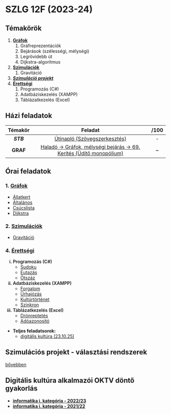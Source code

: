 # SZLG 12F (2023-24)

## Témakörök
1. [**Gráfok**](1_grafok)
    1. Gráfreprezentációk
    2. Bejárások (szélességi, mélységi)
    3. Legrövidebb út
    4. Dijkstra-algoritmus
2. [**Szimulációk**](2_szimulaciok)
    1. Gravitáció
3. [***Szimuláció projekt***](https://github.com/njavor/szimprojekt-fogolydilemma)
4. [**Érettségi**](3_erettsegi)
    1. Programozás (C#)
    2. Adatbáziskezelés (XAMPP)
    3. Táblázatkezelés (Excel)



## Házi feladatok
| Témakör | Feladat | /100 |
| :---: | :---: | :---: |
| ***STB*** | [Útinapló (Szövegszerkesztés)](hazi/stb-utinaplo/) | - |
| **GRAF** | [Haladó -> Gráfok, mélységi bejárás -> 69. Kerítés (Üdítő monopólium)](hazi/graf-kerites-udito_monopolium) | ~ |



## Órai feladatok
### 1. [Gráfok](1_grafok)
- [Állatkert](1_grafok/grafok-allatkert/Program.cs)
- [Általános](1_grafok/grafok-altalanos/Program.cs)
- [Csúcslista](1_grafok/grafok-csucslista/Program.cs)
- [Dijkstra](1_grafok/grafok-dijkstra/Program.cs)

### 2. [Szimulációk](2_szimulaciok)
- [Gravitáció](2_szimulaciok/szimulaciok-gravitacio/)

### 4. [Érettségi](3_erettsegi)

<ol type="i">
<li style="font-weight:600">
    Programozás (C#)
    <ul>
        <li style="font-weight:normal"><a href="3_erettsegi/1_programozas/P1_Sudoku/Program.cs">Sudoku</a></li>
        <li style="font-weight:normal"><a href="3_erettsegi/1_programozas/P2_Eutazas/Program.cs">Eutazás</a></li>
        <li style="font-weight:normal"><a href="3_erettsegi/1_programozas/P3_otszaz/Program.cs">Ötszáz</a></li>
    </ul>
</li>
<li style="font-weight:600">
    Adatbáziskezelés (XAMPP)
    <ul>
        <li style="font-weight:normal"><a href="3_erettsegi/2_adatbazis/1_0505emelt/">Forgalom</a></li>
        <li style="font-weight:normal"><a href="3_erettsegi/2_adatbazis/2_1905emelt/">Űrhajózás</a></li>
        <li style="font-weight:normal"><a href="3_erettsegi/2_adatbazis/3_kulturtortenet/">Kultúrtörténet</a></li>
        <li style="font-weight:normal"><a href="3_erettsegi/2_adatbazis/4_szinkron/">Szinkron</a></li>
    </ul>
</li>
<li style="font-weight:600">
    Táblázatkezelés (Excel)
    <ul>
        <li style="font-weight:normal"><a href="3_erettsegi/3_tablazat/1_dronreptetes/">Drónreptetés</a></li>
        <li style="font-weight:normal"><a href="3_erettsegi/3_tablazat/2_adoazonosito/">Adóazonosító</a></li>
    </ul>
</li>
</ol>

- **Teljes feladatsorok:**
    - [digitális kultúra (23.10.25)](3_erettsegi/0_teljes/2023-okt/)



## Szimulációs projekt - választási rendszerek
[bővebben](https://github.com/njavor/szimprojekt-fogolydilemma)

## Digitális kultúra alkalmazói OKTV döntő gyakorlás
- **[informatika i. kategória - 2022/23](_egyeb/oktv/2022-23/)**
- **[informatika i. kategória - 2021/22](_egyeb/oktv/2021-22/)**
